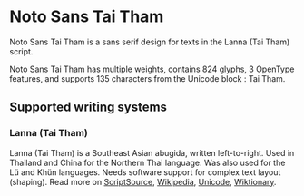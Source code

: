 
# Noto Sans Tai Tham

Noto Sans Tai Tham is a sans serif design for texts in the Lanna (Tai Tham) script. 

Noto Sans Tai Tham has multiple weights, contains 824 glyphs, 3 OpenType features, and supports 135 characters from the Unicode block : Tai Tham.


## Supported writing systems


### Lanna (Tai Tham)

Lanna (Tai Tham) is a Southeast Asian abugida, written left-to-right. Used in Thailand and China for the Northern Thai language. Was also used for the Lü and Khün languages. Needs software support for complex text layout (shaping). Read more on [ScriptSource](https://scriptsource.org/scr/Lana), [Wikipedia](https://en.wikipedia.org/wiki/ISO_15924:Lana), [Unicode](https://www.unicode.org/versions/Unicode13.0.0/ch16.pdf#G53337), [Wiktionary](https://en.wiktionary.org/wiki/Category:Tai_Tham_script).

